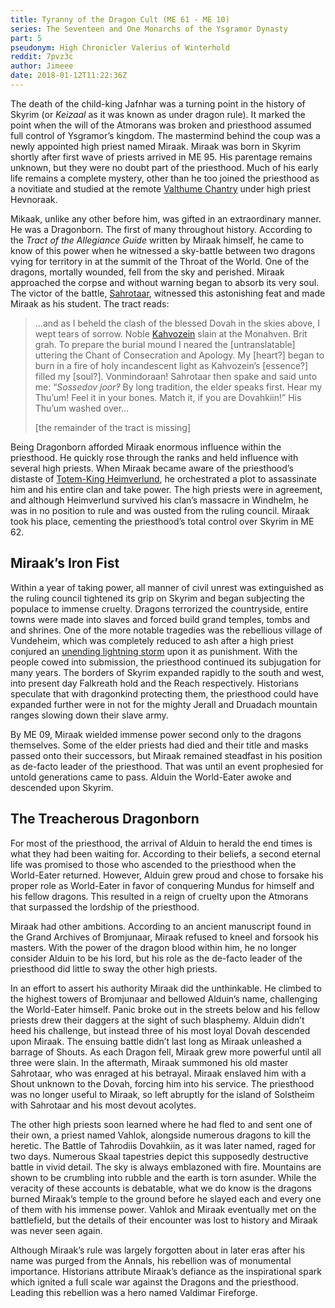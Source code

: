 ```yaml
---
title: Tyranny of the Dragon Cult (ME 61 - ME 10)
series: The Seventeen and One Monarchs of the Ysgramor Dynasty
part: 5
pseudonym: High Chronicler Valerius of Winterhold
reddit: 7pvz3c
author: Jimeee
date: 2018-01-12T11:22:36Z
---
```


The death of the child-king Jafnhar was a turning point in the history of Skyrim
(or _Keizaal_ as it was known as under dragon rule). It marked the point when
the will of the Atmorans was broken and priesthood assumed full control of
Ysgramor’s kingdom. The mastermind behind the coup was a newly appointed high
priest named Miraak. Miraak was born in Skyrim shortly after first wave of
priests arrived in ME 95. His parentage remains unknown, but they were no doubt
part of the priesthood. Much of his early life remains a complete mystery, other
than he too joined the priesthood as a novitiate and studied at the remote
[Valthume Chantry][0] under high priest Hevnoraak.

Mikaak, unlike any other before him, was gifted in an extraordinary manner. He
was a Dragonborn. The first of many throughout history. According to the _Tract
of the Allegiance Guide_ written by Miraak himself, he came to know of this
power when he witnessed a sky-battle between two dragons vying for territory in
at the summit of the Throat of the World. One of the dragons, mortally wounded,
fell from the sky and perished. Miraak approached the corpse and without warning
began to absorb its very soul. The victor of the battle, [Sahrotaar][1],
witnessed this astonishing feat and made Miraak as his student. The tract reads:

> …and as I beheld the clash of the blessed Dovah in the skies above, I wept
> tears of sorrow. Noble [Kahvozein][2] slain at the Monahven. Brit grah. To
> prepare the burial mound I neared the \[untranslatable\] uttering the Chant of
> Consecration and Apology. My \[heart?\] began to burn in a fire of holy
> incandescent light as Kahvozein’s \[essence?\] filled my \[soul?\].
> Vonmindoraan! Sahrotaar then spake and said unto me: “_Sossedov joor‽_ By long
> tradition, the elder speaks first. Hear my Thu’um! Feel it in your bones.
> Match it, if you are Dovahkiin!” His Thu’um washed over…
>
> \[the remainder of the tract is missing\]

Being Dragonborn afforded Miraak enormous influence within the priesthood. He
quickly rose through the ranks and held influence with several high priests.
When Miraak became aware of the priesthood’s distaste of [Totem-King
Heimverlund][3], he orchestrated a plot to assassinate him and his entire clan
and take power. The high priests were in agreement, and although Heimverlund
survived his clan’s massacre in Windhelm, he was in no position to rule and was
ousted from the ruling council. Miraak took his place, cementing the
priesthood’s total control over Skyrim in ME 62.

## Miraak’s Iron Fist

Within a year of taking power, all manner of civil unrest was extinguished as
the ruling council tightened its grip on Skyrim and began subjecting the
populace to immense cruelty. Dragons terrorized the countryside, entire towns
were made into slaves and forced build grand temples, tombs and and shrines. One
of the more notable tragedies was the rebellious village of Vundeheim, which was
completely reduced to ash after a high priest conjured an [unending lightning
storm][4] upon it as punishment. With the people cowed into submission, the
priesthood continued its subjugation for many years. The borders of Skyrim
expanded rapidly to the south and west, into present day Falkreath hold and the
Reach respectively. Historians speculate that with dragonkind protecting them,
the priesthood could have expanded further were in not for the mighty Jerall and
Druadach mountain ranges slowing down their slave army.

By ME 09, Miraak wielded immense power second only to the dragons themselves.
Some of the elder priests had died and their title and masks passed onto their
successors, but Miraak remained steadfast in his position as de-facto leader of
the priesthood. That was until an event prophesied for untold generations came
to pass. Alduin the World-Eater awoke and descended upon Skyrim.

## The Treacherous Dragonborn

For most of the priesthood, the arrival of Alduin to herald the end times is
what they had been waiting for. According to their beliefs, a second eternal
life was promised to those who ascended to the priesthood when the World-Eater
returned. However, Alduin grew proud and chose to forsake his proper role as
World-Eater in favor of conquering Mundus for himself and his fellow dragons.
This resulted in a reign of cruelty upon the Atmorans that surpassed the
lordship of the priesthood.

Miraak had other ambitions. According to an ancient manuscript found in the
Grand Archives of Bromjunaar, Miraak refused to kneel and forsook his masters.
With the power of the dragon blood within him, he no longer consider Alduin to
be his lord, but his role as the de-facto leader of the priesthood did little to
sway the other high priests.

In an effort to assert his authority Miraak did the unthinkable. He climbed to
the highest towers of Bromjunaar and bellowed Alduin’s name, challenging the
World-Eater himself. Panic broke out in the streets below and his fellow priests
drew their daggers at the sight of such blasphemy. Alduin didn’t heed his
challenge, but instead three of his most loyal Dovah descended upon Miraak. The
ensuing battle didn’t last long as Miraak unleashed a barrage of Shouts. As each
Dragon fell, Miraak grew more powerful until all three were slain. In the
aftermath, Miraak summoned his old master Sahrotaar, who was enraged at his
betrayal. Miraak enslaved him with a Shout unknown to the Dovah, forcing him
into his service. The priesthood was no longer useful to Miraak, so left
abruptly for the island of Solstheim with Sahrotaar and his most devout
acolytes.

The other high priests soon learned where he had fled to and sent one of their
own, a priest named Vahlok, alongside numerous dragons to kill the heretic. The
Battle of Tahrodiis Dovahkiin, as it was later named, raged for two days.
Numerous Skaal tapestries depict this supposedly destructive battle in vivid
detail. The sky is always emblazoned with fire. Mountains are shown to be
crumbling into rubble and the earth is torn asunder. While the veracity of these
accounts is debatable, what we do know is the dragons burned Miraak’s temple to
the ground before he slayed each and every one of them with his immense power.
Vahlok and Miraak eventually met on the battlefield, but the details of their
encounter was lost to history and Miraak was never seen again.

Although Miraak’s rule was largely forgotten about in later eras after his name
was purged from the Annals, his rebellion was of monumental importance.
Historians attribute Miraak’s defiance as the inspirational spark which ignited
a full scale war against the Dragons and the priesthood. Leading this rebellion
was a hero named Valdimar Fireforge.

[0]: https://en.uesp.net/wiki/Skyrim:Valthume
[1]: https://en.uesp.net/wiki/Dragonborn:Sahrotaar
[2]: https://en.uesp.net/wiki/Lore:Kahvozein%27s_Fang
[3]: ./7peju9
[4]: https://en.uesp.net/wiki/Skyrim:Storm_Call#Word_Wall_Translations

